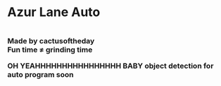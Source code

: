 <h1>Azur Lane Auto<h1/>
<h3>Made by cactusoftheday<br />
Fun time ≠ grinding time

OH YEAHHHHHHHHHHHHHHHH BABY object detection for auto program soon
